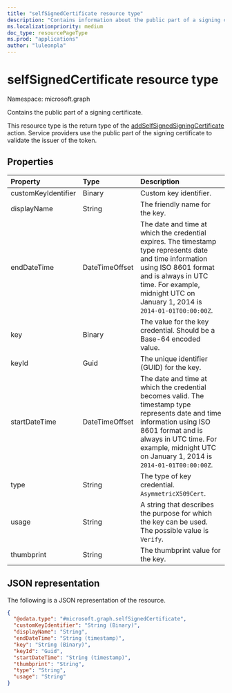 ```yaml
---
title: "selfSignedCertificate resource type"
description: "Contains information about the public part of a signing certificate."
ms.localizationpriority: medium
doc_type: resourcePageType
ms.prod: "applications"
author: "luleonpla"
---
```


# selfSignedCertificate resource type

Namespace: microsoft.graph

Contains the public part of a signing certificate. 

This resource type is the return type of the [addSelfSignedSigningCertificate](../api/serviceprincipal-addtokensigningcertificate.md) action. Service providers use the public part of the signing certificate to validate the issuer of the token.

## Properties
|Property|Type|Description
|:---|:---|:---|
|customKeyIdentifier|Binary| Custom key identifier. |
|displayName | String | The friendly name for the key. |
|endDateTime|DateTimeOffset|The date and time at which the credential expires. The timestamp type represents date and time information using ISO 8601 format and is always in UTC time. For example, midnight UTC on January 1, 2014 is `2014-01-01T00:00:00Z`.|
|key|Binary| The value for the key credential. Should be a Base-64 encoded value. |
|keyId|Guid|The unique identifier (GUID) for the key.|
|startDateTime|DateTimeOffset|The date and time at which the credential becomes valid. The timestamp type represents date and time information using ISO 8601 format and is always in UTC time. For example, midnight UTC on January 1, 2014 is `2014-01-01T00:00:00Z`. |
|type|String|The type of key credential. `AsymmetricX509Cert`.|
|usage|String|A string that describes the purpose for which the key can be used. The possible value is `Verify`.|
|thumbprint| String | The thumbprint value for the key.|

## JSON representation

The following is a JSON representation of the resource.

<!-- {
  "blockType": "resource",
  "optionalProperties": [

  ],
  "@odata.type": "microsoft.graph.selfSignedCertificate"
}-->

```json
{
  "@odata.type": "#microsoft.graph.selfSignedCertificate",
  "customKeyIdentifier": "String (Binary)",
  "displayName": "String",
  "endDateTime": "String (timestamp)",
  "key": "String (Binary)",
  "keyId": "Guid",
  "startDateTime": "String (timestamp)",
  "thumbprint": "String",
  "type": "String",
  "usage": "String"
}
```

<!-- uuid: 8fcb5dbc-d5aa-4681-8e31-b001d5168d79
2015-10-25 14:57:30 UTC -->
<!--
{
  "type": "#page.annotation",
  "description": "selfSignedCertificate resource",
  "keywords": "",
  "section": "documentation",
  "tocPath": "",
  "suppressions": []
}
-->

